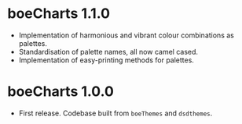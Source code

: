 # boeCharts 1.1.0

* Implementation of harmonious and vibrant colour combinations as palettes.
* Standardisation of palette names, all now camel cased.
* Implementation of easy-printing methods for palettes.


# boeCharts 1.0.0

* First release. Codebase built from `boeThemes` and `dsdthemes`.



